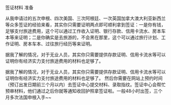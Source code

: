 签证材料 准备 






从我申请过的五次申根、四次美国、三次阿根廷、一次英国加拿大澳大利亚新西兰等众多签证的经验来看，其实你只需要证明两点即可顺利拿到签证：一是你有钱，足够支付旅途费用，这个可以通过工作收入证明、银行存款、信用卡流水、房本车本等来证明；二是你确实是去旅游的，不会黑在那里，这个可以通过旅行计划、工作证明、房本车本、过往旅行经历等来证明。


据我了解的情况，对于无业人员，其实你只需要提供存款证明、信用卡流水等可以证明你有经济实力支付旅途费用的材料也足够了。



据我了解的情况，对于无业人员，其实你只需要提供存款证明、信用卡流水等可以证明你有经济实力支付旅途费用的材料也足够了。
然后你需要在网站上预约时间（预订出发日期前三个月以内）去签证中心提交材料、录取指纹。签证中心会帮忙预审材料，他们通过之后你就等通知收回护照拿签证啦。一般48小时出签，三个月多次法国申根入手~~

